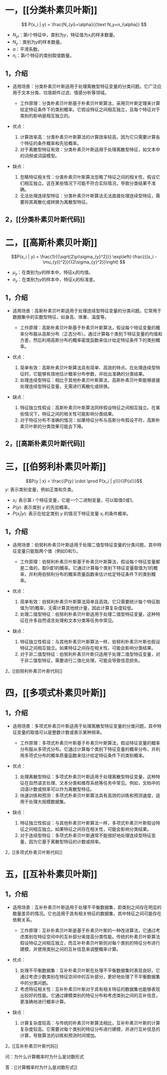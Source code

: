 # 一，[[分类朴素贝叶斯]]
$$ P(x_i | y) = \frac{N_{yi}+\alpha}{{\text N_y+n_i\alpha}} $$

- $N_{yi}$：第$i$个特征中，类别为$y$，特征值为$x_i$的样本数量。 
- $N_y$：类别为$y$的样本数量。 
- $\alpha$：平滑系数。 
- $n_i$：第$i$个特征的类别取值数量。

## 1，介绍
- 适用场景：分类朴素贝叶斯适用于处理离散型特征变量的分类问题。它广泛应用于文本分类、垃圾邮件过滤、情感分析等领域。
	- 工作原理：分类朴素贝叶斯基于朴素贝叶斯算法，采用贝叶斯定理来计算给定特征条件下的类别概率。它假设特征之间相互独立，且每个特征对于类别的影响是相互独立的。

- 优点：
	1. 计算效率高：分类朴素贝叶斯算法的计算效率较高，因为它只需要计算各个特征的条件概率和先验概率。
	2. 对于离散型特征有效：分类朴素贝叶斯适用于处理离散型特征，如文本中的词频或词袋模型。

- 缺点：
	1. 忽略特征相关性：分类朴素贝叶斯算法忽略了特征之间的相关性，假设它们相互独立。这在某些情况下可能不符合实际情况，导致分类结果不准确。
	2. 无法处理连续型特征：分类朴素贝叶斯算法无法直接处理连续型特征，需要将其离散化或转换为离散型特征。

## 2，[[分类朴素贝叶斯代码]]


# 二，[[高斯朴素贝叶斯]]
$$P(x_i | y) = \frac{1}{{\sqrt{2\pi\sigma_{y}^2}}} \exp\left(-\frac{{(x_i - \mu_{y})^2}}{{2\sigma_{y}^2}}\right) $$
- $\mu_{y}$：在类别为$y$的样本中，特征$x_i$的均值。 
- $\sigma_{y}$：在类别为$y$的样本中，特征$x_i$的标准差。

## 1，介绍
- 适用场景：高斯朴素贝叶斯适用于处理连续型特征变量的分类问题。它常用于数据集中的实数型特征，如身高、体重、温度等。
	- 工作原理：高斯朴素贝叶斯基于朴素贝叶斯算法，假设每个特征变量的概率分布服从高斯分布（正态分布）。通过计算每个类别下特征变量的均值和方差，然后利用高斯分布的概率密度函数来估计给定特征条件下的类别概率。

- 优点：
	1. 简单有效：高斯朴素贝叶斯算法具有简单、高效的特点。在处理连续型特征时，它能够有效地估计概率分布参数，并给出准确的分类结果。
	2. 处理连续型特征：相比于其他朴素贝叶斯算法，高斯朴素贝叶斯能够直接处理连续型特征变量，无需进行离散化或转换。

- 缺点：
	1. 特征独立性假设：高斯朴素贝叶斯算法同样假设特征之间相互独立。在某些情况下，特征之间的相关性可能影响分类结果。
	2. 对于特征分布不准确的情况：如果特征分布与高斯分布假设不符，高斯朴素贝叶斯的分类效果可能会下降。

## 2，[[高斯朴素贝叶斯代码]]

# 三，[[伯努利朴素贝叶斯]]
$$P(y | x) = \frac{{P(y) \cdot \prod P(x_i | y)}}{{P(x)}}$$
 $y$: 表示类别变量，例如正类和负类。
- $x_i$: 表示第 $i$ 个特征变量，它是一个二进制变量，可以取值0或1。
- $P(y)$: 表示类别 $y$ 的先验概率。
- $P(x_i | y)$: 表示在给定类别 $y$ 的情况下特征变量 $x_i$ 的条件概率。

## 1，介绍
- 适用场景：伯努利朴素贝叶斯适用于处理二值型特征变量的分类问题，其中特征变量只能取两个值（例如0和1）。
	- 工作原理：伯努利朴素贝叶斯基于朴素贝叶斯算法，假设每个特征变量都是二值的，取0或1的概率。它通过计算每个类别下特征变量取值为1的概率，并利用伯努利分布的概率质量函数来估计给定特征条件下的类别概率。

- 优点：
	1. 简单有效：伯努利朴素贝叶斯算法简单且高效。它只需要统计每个特征取值为1的概率，无需计算其他统计量，因此计算复杂度较低。
	2. 处理二值型特征：伯努利朴素贝叶斯适用于处理二值型特征变量，这种特征在许多自然语言处理和文本分类等任务中常见。

- 缺点：
	1. 特征独立性假设：与其他朴素贝叶斯算法一样，伯努利朴素贝叶斯也假设特征之间相互独立。如果特征之间存在相关性，可能会影响分类结果。
	2. 对于非二值型特征：伯努利朴素贝叶斯只适用于处理二值型特征变量，对于非二值型特征，需要进行二值化处理，可能会导致信息损失。

2，[[伯努利朴素贝叶斯代码]]


# 四，[[多项式朴素贝叶斯]]


## 1，介绍
- 适用场景：多项式朴素贝叶斯适用于处理离散型特征变量的分类问题，其中特征变量的取值可以是整数计数或表示某种频率。
	- 工作原理：多项式朴素贝叶斯基于朴素贝叶斯算法，假设特征变量的概率分布服从多项式分布。它通过计算每个类别下特征变量的概率分布，并利用多项式分布的概率质量函数来估计给定特征条件下的类别概率。

- 优点：
	1. 处理离散型特征：多项式朴素贝叶斯适用于处理离散型特征变量，这种特征在自然语言处理、文本分类和推荐系统等任务中常见。例如，文档中的词语计数或频率可以作为离散型特征。
	2. 快速训练和预测：多项式朴素贝叶斯算法具有高效的训练和预测速度，适用于处理大规模数据集。

- 缺点：
	1. 特征独立性假设：与其他朴素贝叶斯算法一样，多项式朴素贝叶斯假设特征之间相互独立。如果特征之间存在相关性，可能会影响分类结果。
	2. 对于连续型特征：多项式朴素贝叶斯通常不能很好地处理连续型特征变量，因为它基于离散型特征的计数或频率。

2，[[多项式朴素贝叶斯代码]]


# 五，[[互补朴素贝叶斯]]


## 1，介绍
- 适用场景：互补朴素贝叶斯适用于处理不平衡数据集，即类别之间存在明显的数量差异的情况。它也适用于具有相关特征的数据集，其中特征之间可能存在依赖关系。
	- 工作原理：互补朴素贝叶斯是基于朴素贝叶斯的一种改进算法，它通过考虑类别在特征空间中的互补部分来提高分类性能。传统的朴素贝叶斯算法假设特征之间相互独立，而互补朴素贝叶斯则对每个类别的特征分布进行建模，并使用类别之间的互补信息来调整概率计算。

- 优点：
	1. 处理不平衡数据集：互补朴素贝叶斯在处理不平衡数据集时表现良好。它通过考虑少数类别在特征空间中的互补部分，更好地处理了不平衡数据集中的分类问题。
	2. 考虑特征相关性：互补朴素贝叶斯对于具有相关特征的数据集也能够表现出较好的性能。它通过建模类别的特征分布和考虑类别之间的互补信息，更准确地进行概率计算。

- 缺点：
	1. 计算复杂度较高：与传统的朴素贝叶斯算法相比，互补朴素贝叶斯的计算复杂度较高。它需要对每个类别的特征分布进行建模，并进行互补信息的计算，导致算法的训练和预测时间增加。

2，[[互补朴素贝叶斯代码]]


问：为什么计算概率时为什么是对数形式

答：[[计算概率时为什么是对数形式]]
